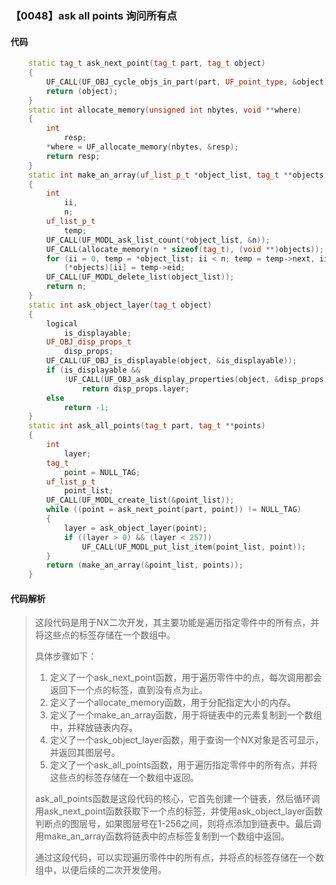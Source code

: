 ### 【0048】ask all points 询问所有点

#### 代码

```cpp
    static tag_t ask_next_point(tag_t part, tag_t object)  
    {  
        UF_CALL(UF_OBJ_cycle_objs_in_part(part, UF_point_type, &object));  
        return (object);  
    }  
    static int allocate_memory(unsigned int nbytes, void **where)  
    {  
        int  
            resp;  
        *where = UF_allocate_memory(nbytes, &resp);  
        return resp;  
    }  
    static int make_an_array(uf_list_p_t *object_list, tag_t **objects)  
    {  
        int  
            ii,  
            n;  
        uf_list_p_t  
            temp;  
        UF_CALL(UF_MODL_ask_list_count(*object_list, &n));  
        UF_CALL(allocate_memory(n * sizeof(tag_t), (void **)objects));  
        for (ii = 0, temp = *object_list; ii < n; temp = temp->next, ii++)  
            (*objects)[ii] = temp->eid;  
        UF_CALL(UF_MODL_delete_list(object_list));  
        return n;  
    }  
    static int ask_object_layer(tag_t object)  
    {  
        logical  
            is_displayable;  
        UF_OBJ_disp_props_t  
            disp_props;  
        UF_CALL(UF_OBJ_is_displayable(object, &is_displayable));  
        if (is_displayable &&  
            !UF_CALL(UF_OBJ_ask_display_properties(object, &disp_props)))  
                return disp_props.layer;  
        else  
            return -1;  
    }  
    static int ask_all_points(tag_t part, tag_t **points)  
    {  
        int  
            layer;  
        tag_t  
            point = NULL_TAG;  
        uf_list_p_t  
            point_list;  
        UF_CALL(UF_MODL_create_list(&point_list));  
        while ((point = ask_next_point(part, point)) != NULL_TAG)  
        {  
            layer = ask_object_layer(point);  
            if ((layer > 0) && (layer < 257))  
                UF_CALL(UF_MODL_put_list_item(point_list, point));  
        }  
        return (make_an_array(&point_list, points));  
    }

```

#### 代码解析

> 这段代码是用于NX二次开发，其主要功能是遍历指定零件中的所有点，并将这些点的标签存储在一个数组中。
>
> 具体步骤如下：
>
> 1. 定义了一个ask_next_point函数，用于遍历零件中的点，每次调用都会返回下一个点的标签，直到没有点为止。
> 2. 定义了一个allocate_memory函数，用于分配指定大小的内存。
> 3. 定义了一个make_an_array函数，用于将链表中的元素复制到一个数组中，并释放链表内存。
> 4. 定义了一个ask_object_layer函数，用于查询一个NX对象是否可显示，并返回其图层号。
> 5. 定义了一个ask_all_points函数，用于遍历指定零件中的所有点，并将这些点的标签存储在一个数组中返回。
>
> ask_all_points函数是这段代码的核心，它首先创建一个链表，然后循环调用ask_next_point函数获取下一个点的标签，并使用ask_object_layer函数判断点的图层号，如果图层号在1-256之间，则将点添加到链表中。最后调用make_an_array函数将链表中的点标签复制到一个数组中返回。
>
> 通过这段代码，可以实现遍历零件中的所有点，并将点的标签存储在一个数组中，以便后续的二次开发使用。
>
